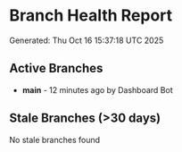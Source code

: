 # Branch Health Report
Generated: Thu Oct 16 15:37:18 UTC 2025

## Active Branches
- **main** - 12 minutes ago by Dashboard Bot

## Stale Branches (>30 days)
No stale branches found
